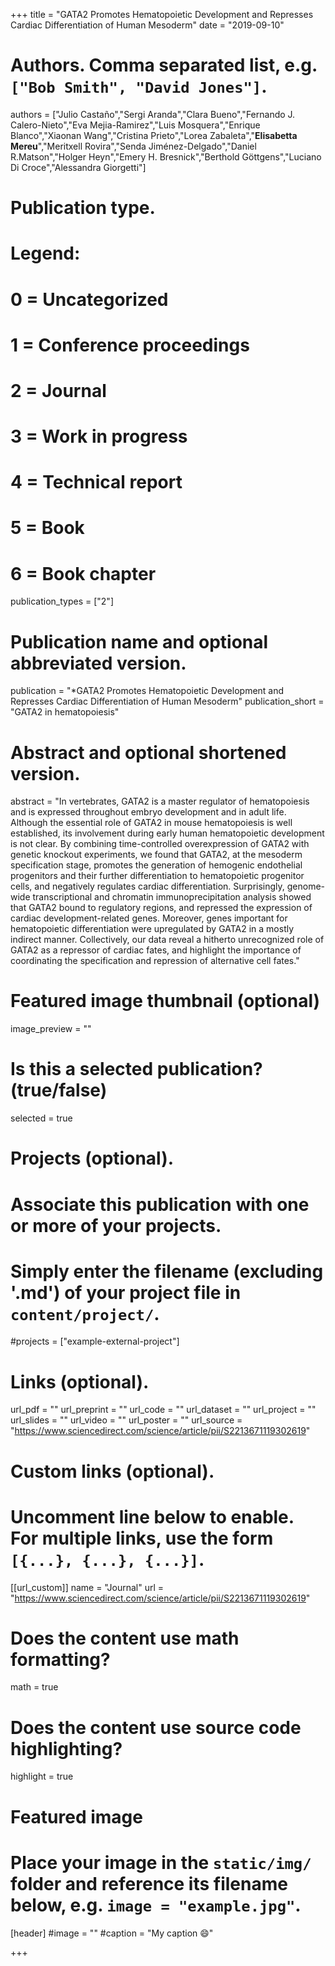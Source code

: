 +++
title = "GATA2 Promotes Hematopoietic Development and Represses Cardiac Differentiation of Human Mesoderm"
date = "2019-09-10"

# Authors. Comma separated list, e.g. `["Bob Smith", "David Jones"]`.

authors = ["Julio Castaño","Sergi Aranda","Clara Bueno","Fernando J. Calero-Nieto","Eva Mejia-Ramirez","Luis Mosquera","Enrique Blanco","Xiaonan Wang","Cristina Prieto","Lorea Zabaleta","**Elisabetta Mereu**","Meritxell Rovira","Senda Jiménez-Delgado","Daniel R.Matson","Holger Heyn","Emery H. Bresnick","Berthold Göttgens","Luciano Di Croce","Alessandra Giorgetti"]



# Publication type.
# Legend:
# 0 = Uncategorized
# 1 = Conference proceedings
# 2 = Journal
# 3 = Work in progress
# 4 = Technical report
# 5 = Book
# 6 = Book chapter
publication_types = ["2"]

# Publication name and optional abbreviated version.
publication = "*GATA2 Promotes Hematopoietic Development and Represses Cardiac Differentiation of Human Mesoderm"
publication_short = "GATA2 in hematopoiesis"


# Abstract and optional shortened version.
abstract = "In vertebrates, GATA2 is a master regulator of hematopoiesis and is expressed throughout embryo development and in adult life. Although the essential role of GATA2 in mouse hematopoiesis is well established, its involvement during early human hematopoietic development is not clear. By combining time-controlled overexpression of GATA2 with genetic knockout experiments, we found that GATA2, at the mesoderm specification stage, promotes the generation of hemogenic endothelial progenitors and their further differentiation to hematopoietic progenitor cells, and negatively regulates cardiac differentiation. Surprisingly, genome-wide transcriptional and chromatin immunoprecipitation analysis showed that GATA2 bound to regulatory regions, and repressed the expression of cardiac development-related genes. Moreover, genes important for hematopoietic differentiation were upregulated by GATA2 in a mostly indirect manner. Collectively, our data reveal a hitherto unrecognized role of GATA2 as a repressor of cardiac fates, and highlight the importance of coordinating the specification and repression of alternative cell fates."

# Featured image thumbnail (optional)
image_preview = ""

# Is this a selected publication? (true/false)
selected = true

# Projects (optional).
#   Associate this publication with one or more of your projects.
#   Simply enter the filename (excluding '.md') of your project file in `content/project/`.
#projects = ["example-external-project"]

# Links (optional).
url_pdf = ""
url_preprint = ""
url_code = ""
url_dataset = ""
url_project = ""
url_slides = ""
url_video = ""
url_poster = ""
url_source = "https://www.sciencedirect.com/science/article/pii/S2213671119302619"

# Custom links (optional).
#   Uncomment line below to enable. For multiple links, use the form `[{...}, {...}, {...}]`.
[[url_custom]]
name = "Journal"
url = "https://www.sciencedirect.com/science/article/pii/S2213671119302619"

# Does the content use math formatting?
math = true

# Does the content use source code highlighting?
highlight = true
  
# Featured image
# Place your image in the `static/img/` folder and reference its filename below, e.g. `image = "example.jpg"`.
[header]
#image = ""
#caption = "My caption :smile:"

+++


